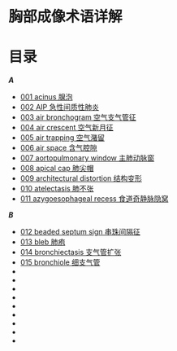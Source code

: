 # 胸部成像术语详解
# 目录
***A***
* [001 acinus 腺泡](01_acinus.md)
* [002 AIP 急性间质性肺炎](02_AIP.md)
* [003 air bronchogram 空气支气管征](03_air_bronchogram.md)
* [004 air crescent 空气新月征](04_air_crescent.md)
* [005 air trapping 空气潴留](05_air_trapping.md)
* [006 air space 含气腔隙](06_air_space.md)
* [007 aortopulmonary window 主肺动脉窗](07_aortopulmonary_window.md)
* [008 apical cap 肺尖帽](08_apical_cap.md)
* [009 architectural distortion 结构变形](09_architectural_distortion.md)
* [010 atelectasis 肺不张](10_atelectasis.md)
* [011 azygoesophageal recess 食道奇静脉隐窝](11_azygoesophageal_recess.md)

***B***
* [012 beaded septum sign 串珠间隔征 ](12_beaded_septum_sign.md )
* [013 bleb 肺疱](13_bleb.md)
* [014 bronchiectasis 支气管扩张](14_bronchiectasis.md)
* [015 bronchiole 细支气管](15_bronchiole.md)
* []()
* []()
* []()
* []()
* []()
* []()
* []()
* []()
* []()